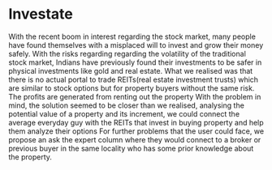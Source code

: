 # Investate 
With the recent boom in interest regarding the stock market, many people have found themselves with a misplaced will to invest and grow their money safely. With the risks regarding regarding the volatility of the traditional stock market, Indians have previously found their investments to be safer in physical investments like gold and real estate. What we realised was that there is no actual portal to trade REITs(real estate investment trusts) which are similar to stock options but for property buyers without the same risk. The profits are generated from renting out the property 
With the problem in mind, the solution seemed to be closer than we realised, analysing the potential value of a property and its increment, we could connect the average everyday guy with the REITs that invest in buying property and help them analyze their options 
For further problems that the user could face, we propose an ask the expert column where they would connect to a broker or previous buyer in the same locality who has some prior knowledge about the property. 
